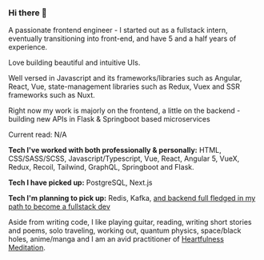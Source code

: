 ### Hi there 👋

<!--
**FrozenHearth/FrozenHearth** is a ✨ _special_ ✨ repository because its `README.md` (this file) appears on your GitHub profile.

Here are some ideas to get you started:

- 🔭 I’m currently working on ...
- 🌱 I’m currently learning ...
- 👯 I’m looking to collaborate on ...
- 🤔 I’m looking for help with ...
- 💬 Ask me about ...
- 📫 How to reach me: ...
- ⚡ Fun fact: ...-->

A passionate frontend engineer - I started out as a fullstack intern, eventually transitioning into front-end, and have 5 and a half years of experience.

Love building beautiful and intuitive UIs.

Well versed in Javascript and its frameworks/libraries such as Angular, React, Vue, state-management libraries such as Redux, Vuex and SSR frameworks such as Nuxt.

Right now my work is majorly on the frontend, a little on the backend - building new APIs in Flask & Springboot based microservices

Current read: N/A

**Tech I've worked with both professionally & personally:** HTML, CSS/SASS/SCSS, Javascript/Typescript, Vue, React, Angular 5, VueX, Redux, Recoil, Tailwind, GraphQL, Springboot and Flask.

**Tech I have picked up:** PostgreSQL, Next.js

**Tech I'm planning to pick up:** Redis, Kafka, [and backend full fledged in my path to become a fullstack dev](https://roadmap.sh/backend)

Aside from writing code, I like playing guitar, reading, writing short stories and poems, solo traveling, working out, quantum physics, space/black holes, anime/manga and I am an avid practitioner of [Heartfulness Meditation](https://heartfulness.org/in/about-heartfulness/).
